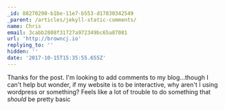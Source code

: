 ```yaml
---
_id: 88270290-b1be-11e7-b553-d17830342549
_parent: /articles/jekyll-static-comments/
name: Chris
email: 3cabb2808f31727a972349bc65a87081
url: 'http://browncj.io'
replying_to: ''
hidden: ''
date: '2017-10-15T15:35:55.655Z'
---
```


Thanks for the post. I'm looking to add comments to my blog...though I can't
help but wonder, if my website is to be interactive, why aren't I using
wordpress or something? Feels like a lot of trouble to do something that
_should_ be pretty basic
